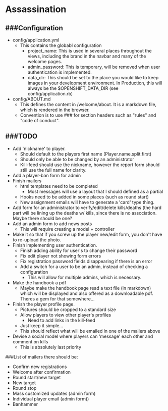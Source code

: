 # Assassination #
###Configuration
-------------------
- config/application.yml
  - This contains the globabl configuration
    - project_name: This is used in several places throughout the views, including the brand in the navbar and many of the welcome pages.
    - admin_password: This is temporary, will be removed when user authentication is implemented.
    - data_dir: This should be set to the place you would like to keep images in your development environment. In Production, this will always be the $OPENSHIFT_DATA_DIR (see config/application.rb)
- config/ABOUT.md
  - This defines the content in /welcome/about. It is a markdown file, which is rendered in the browser. 
  - Convention is to use ### for section headers such as "rules" and "code of conduct".

###TODO
------------------
- Add 'nickname' to player.
  - Should default to the players first name (Player.name.split.first)
  - Should only be able to be changed by an administrator
  - Kill-feed should use the nickname, however the report form should still use the full name for clarity.
- Add a player-ban form for admin
- Finish mailers
  - html templates need to be completed
    - Most messages will use a layout that I should defined as a partial
  - Hooks need to be added in some places (such as round start)
  - New assignment emails will have to generate a 'card' type thing.
- Add form for an administrator to verify/edit/delete kills/deaths (the hard part will be lining up the deaths w/ kills, since there is no association. Maybe there should be one?
- Add an admin form to add news posts
  - This will require creating a model + controller
- Make it so that if you screw up the player new/edit form, you don't have to re-upload the photo.
- Finish implementing user authentication.
  - Finish adding ability for user's to change their password
  - Fix edit player not showing form errors
  - Fix registration password fields disappearing if there is an error
  - Add a switch for a user to be an admin, instead of checking a configuration
    - This will allow for multiple admins, which is necessary.
- Make the handbook a pdf
  - Maybe make the handbook page read a text file (in markdown) which will be displayed and also offered as a downloadable pdf. Theres a gem for that somewhere...
- Finish the player profile page.
  - Pictures should be cropped to a standard size
  - Allow players to view other player's profiles
    - Need to add links in the kill-feed
  - Just keep it simple...
  - This should reflect what will be emailed in one of the mailers above
- Devise a social model where players can 'message' each other and comment on kills
  - This is absolutely last priority

###List of mailers there should be:
- Confirm new registrations
- Welcome after confirmation
- Round start/new target
- New target
- Round stop
- Mass customized updates (admin form)
- Individual player email (admin form))
- Banhammer
